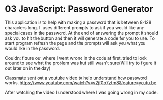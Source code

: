 # 03 JavaScript: Password Generator

This application is to help with making a password that is between 8-128 characters long.
It uses different prompts to ask if you would like any special cases in the password. At the end of answering the prompt it should ask you to hit the button and then it will generate a code for you to use. To start program refresh the page and the prompts will ask you what you would like in the password.





Couldnt figure out where I went wrong in the code at first, tried to look around to see what the problem was but still wasn't sure(Will try to figure it out later on in the day)


Classmate sent out a youtube video to help understand how password works.
    https://www.youtube.com/watch?v=v2jfGo7ztm8&feature=youtu.be

After watching the video I understood where I was going wrong in my code.